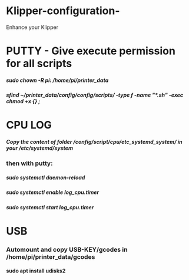 # Klipper-configuration-
Enhance your Klipper

# PUTTY - Give execute permission for all scripts

##### sudo chown -R pi: /home/pi/printer_data
##### sfind ~/printer_data/config/config/scripts/ -type f -name "*.sh" -exec chmod +x {} \;



# CPU LOG
##### Copy the content of folder /config/script/cpu/etc_systemd_system/ in your /etc/systemd/system

### then with putty:

##### sudo systemctl daemon-reload 
##### sudo systemctl enable log_cpu.timer
##### sudo systemctl start log_cpu.timer


#  USB
### Automount and copy USB-KEY/gcodes in /home/pi/printer_data/gcodes

#### sudo apt install udisks2
